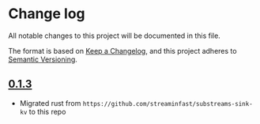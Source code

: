 # Change log

All notable changes to this project will be documented in this file.

The format is based on [Keep a Changelog](https://keepachangelog.com/en/1.0.0/), and this project adheres to [Semantic Versioning](https://semver.org/spec/v2.0.0.html).

## [0.1.3](https://github.com/streaminfast/substreams-sink-rs/releases/tag/v0.1.3)

* Migrated rust from `https://github.com/streaminfast/substreams-sink-kv` to this repo 